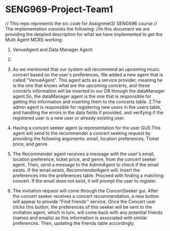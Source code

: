 # SENG969-Project-Team1
// This repo represents the src code for Assignmet3/ SENG696 course
// The implementation consists the following:
//In this document we are providing the detailed description for what we have implemented to get the Multi Agent MCRS working:
1. VenueAgent and Data Manager Agent:
2. 
3. As we mentioned that our system will recommend an upcoming music concert based on the user's preferences, We added a new agent that is called "VenueAgent". This agent acts as a service provider, meaning he is the one that knows what are the upcoming concerts, and these concerts information will be inserted to our DB through the dataManager agent.So, the dataManager agent is the one that is responsible for getting this information and inserting them to the concerts table.
2.The admin agent is responsible for registering new users in the users table, and handling the errors in the data fields if provided, and verifying if the registered user is a new user or already existing user.
4. Having a concert seeker agent (a representation for the user GUI).This agent will send to the recommender a concert seeking request by providing the following arguments: email, location preferences, Ticket price, and genre.

5. The Recommender agent receives a message with the user's email, location preference, ticket price, and genre, from the concert seeker agent. Then, send a message to the AdminAgent to check if the email exists.
If the email exists, RecommenderAgent will:
Insert the preferences into the preferences table.
Proceed with finding a matching concert.
If the email does not exist, it will prompt the user to register.

6. The invitation request will come through the ConcertSeeker gui. After the concert seeker receives a concert recommendation, a new button will appear to provide “Find friends'' service. Once the Concert user clicks this button, the preferences of this seeker will be sent to the invitation agent, which in turn, will come back with any potential friends (names and emails) as this information is associated with similar preferences. Then, updating the friends table accordingly.
